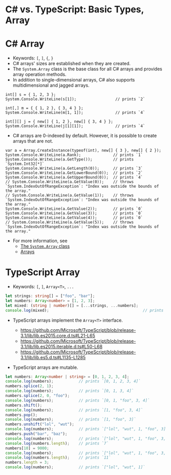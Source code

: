 # C# vs. TypeScript: Basic Types, Array


# C# Array

* Keywords: `[`, `]`, `{`, `}`
* C# arrays' sizes are established when they are created.
* The `System.Array` class is the base class for all C# arrays and
  provides array operation methods.
* In addition to single-dimensional arrays, C# also supports
  multidimensional and jagged arrays.

```CSharp
int[] s = { 1, 2, 3 };
System.Console.WriteLine(s[1]);                 // prints `2`

int[,] m = { { 1, 2 }, { 3, 4 } };
System.Console.WriteLine(m[1, 1]);              // prints `4`

int[][] j = { new[] { 1, 2 }, new[] { 3, 4 } };
System.Console.WriteLine(j[1][1]);              // prints `4`
```

* C# arrays are 0-indexed by default.  However, it is possible to create
  arrays that are not.

```CSharp
var a = Array.CreateInstance(typeof(int), new[] { 3 }, new[] { 2 });
System.Console.WriteLine(a.Rank);              // prints `1`
System.Console.WriteLine(a.GetType());         // prints `System.Int32[*]`
System.Console.WriteLine(a.GetLength(0));      // prints `3`
System.Console.WriteLine(a.GetLowerBound(0));  // prints `2`
System.Console.WriteLine(a.GetUpperBound(0));  // prints `4`
// System.Console.WriteLine(a.GetValue(0));    // throws `System.IndexOutOfRangeException`: "Index was outside the bounds of the array."
// System.Console.WriteLine(a.GetValue(1));    // throws `System.IndexOutOfRangeException`: "Index was outside the bounds of the array."
System.Console.WriteLine(a.GetValue(2));       // prints `0`
System.Console.WriteLine(a.GetValue(3));       // prints `0`
System.Console.WriteLine(a.GetValue(4));       // prints `0`
// System.Console.WriteLine(a.GetValue(5));    // throws `System.IndexOutOfRangeException`: "Index was outside the bounds of the array."
```

* For more information, see
  * [The `System.Array` class](https://docs.microsoft.com/en-us/dotnet/api/system.array?view=netcore-2.1)
  * [Arrays](https://docs.microsoft.com/en-us/dotnet/csharp/programming-guide/arrays/)


# TypeScript Array

* Keywords: `[`, `]`, `Array<T>`, `...`

```TypeScript
let strings: string[] = ["foo", "bar"];
let numbers: Array<number> = [1, 2, 3];
let mixed: (string | number)[] = [...strings, ...numbers];
console.log(mixed);                                         // prints `["foo", "bar", 1, 2, 3]`
```

* TypeScript arrays implement the `Array<T>` interface.
  * https://github.com/Microsoft/TypeScript/blob/release-3.1/lib/lib.es2015.core.d.ts#L21-L65
  * https://github.com/Microsoft/TypeScript/blob/release-3.1/lib/lib.es2015.iterable.d.ts#L50-L68
  * https://github.com/Microsoft/TypeScript/blob/release-3.1/lib/lib.es5.d.ts#L1135-L1285

* TypeScript arrays are mutable.

```TypeScript
let numbers: Array<number | string> = [0, 1, 2, 3, 4];
console.log(numbers);           // prints `[0, 1, 2, 3, 4]`
numbers.splice(2, 1);
console.log(numbers);           // prints `[0, 1, 3, 4]`
numbers.splice(2, 0, "foo");
console.log(numbers);           // prints `[0, 1, "foo", 3, 4]`
numbers.shift();
console.log(numbers);           // prints `[1, "foo", 3, 4]`
numbers.pop();
console.log(numbers);           // prints `[1, "foo", 3]`
numbers.unshift("lol", "wut");
console.log(numbers);           // prints `["lol", "wut", 1, "foo", 3]`
numbers.push("bar", "baz");
console.log(numbers);           // prints `["lol", "wut", 1, "foo", 3, "bar", "baz"]`
console.log(numbers.length);    // prints `7`
numbers[10] = 9000;
console.log(numbers);           // prints `["lol", "wut", 1, "foo", 3, "bar", "baz", …, 9000]`
console.log(numbers.length);    // prints `11`
numbers.length = 3;
console.log(numbers);           // prints `["lol", "wut", 1]`
```
